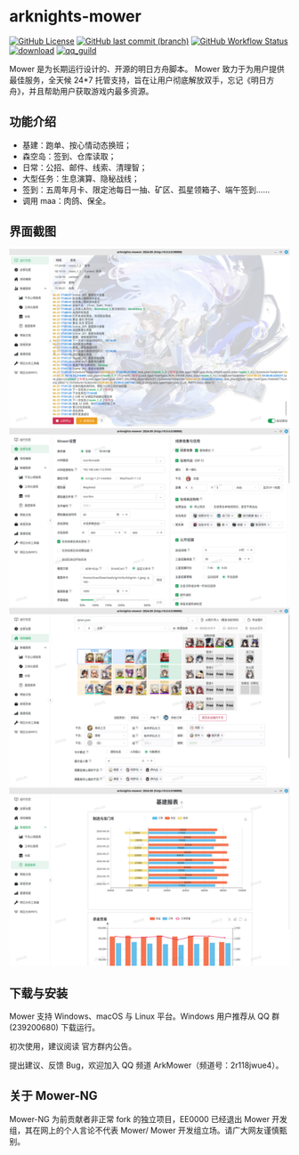 # arknights-mower

[![GitHub License](https://img.shields.io/github/license/ArkMowers/arknights-mower)](https://github.com/ArkMowers/arknights-mower/blob/master/LICENSE)
[![GitHub last commit (branch)](https://img.shields.io/github/last-commit/ArkMowers/arknights-mower/dev_shawn)](https://github.com/ArkMowers/arknights-mower/commits/dev_shawn/)
[![GitHub Workflow Status](https://img.shields.io/github/actions/workflow/status/ArkMowers/arknights-mower/pyinstaller-win-shawn.yml?branch=dev_shawn&)](https://github.com/ArkMowers/arknights-mower/actions/workflows/pyinstaller-win-shawn.yml)
[![download](https://img.shields.io/website?url=https%3A%2F%2Fmower.zhaozuohong.vip&label=Mower%E4%B8%8B%E8%BD%BD%E7%AB%99)](https://mower.zhaozuohong.vip/)
[![qq_guild](https://img.shields.io/badge/QQ%E9%A2%91%E9%81%93-2r118jwue4-blue)](https://pd.qq.com/s/5t91c3gx9)

Mower 是为长期运行设计的、开源的明日方舟脚本。
Mower 致力于为用户提供最佳服务，全天候 24\*7 托管支持，旨在让用户彻底解放双手，忘记《明日方舟》，并且帮助用户获取游戏内最多资源。

## 功能介绍

- 基建：跑单、按心情动态换班；
- 森空岛：签到、仓库读取；
- 日常：公招、邮件、线索、清理智；
- 大型任务：生息演算、隐秘战线；
- 签到：五周年月卡、限定池每日一抽、矿区、孤星领箱子、端午签到……
- 调用 maa：肉鸽、保全。

## 界面截图

![log](./img/log.png)
![settings](./img/settings.png)
![plan-editor](./img/plan-editor.png)
![riic-report](./img/riic-report.png)

## 下载与安装

Mower 支持 Windows、macOS 与 Linux 平台。Windows 用户推荐从 QQ 群(239200680) 下载运行。

初次使用，建议阅读 官方群内公告。

提出建议、反馈 Bug，欢迎加入 QQ 频道 ArkMower（频道号：2r118jwue4）。

## 关于 Mower-NG

Mower-NG 为前贡献者非正常 fork 的独立项目，EE0000 已经退出 Mower 开发组，其在网上的个人言论不代表 Mower/ Mower 开发组立场。请广大网友谨慎甄别。
